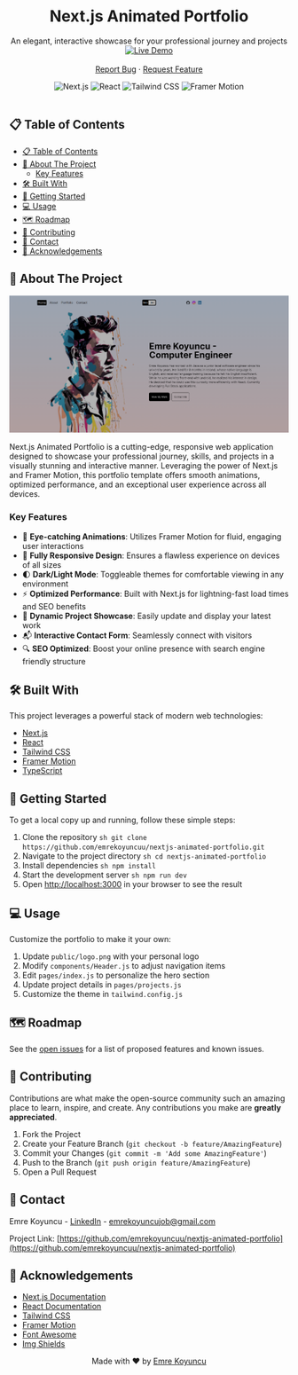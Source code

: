 
<div align="center">

  <h1 align="center">Next.js Animated Portfolio</h1>

  <p align="center">
    An elegant, interactive showcase for your professional journey and projects
    <br />
    <a href="https://emrekoyuncuu.github.io/nextjs-animated-portfolio/" target="_blank">
      <img src="https://img.shields.io/badge/LIVE%20DEMO-Click%20Here-brightgreen?style=for-the-badge&logo=github" alt="Live Demo" height="50">
    </a>
    <br />
    <br />
    <a href="https://github.com/emrekoyuncuu/nextjs-animated-portfolio/issues">Report Bug</a>
    ·
    <a href="https://github.com/emrekoyuncuu/nextjs-animated-portfolio/issues">Request Feature</a>
  </p>

  <div align="center">
    <img src="https://img.shields.io/badge/next.js-000000?style=for-the-badge&logo=nextdotjs&logoColor=white" alt="Next.js">
    <img src="https://img.shields.io/badge/React-20232A?style=for-the-badge&logo=react&logoColor=61DAFB" alt="React">
    <img src="https://img.shields.io/badge/Tailwind_CSS-38B2AC?style=for-the-badge&logo=tailwind-css&logoColor=white" alt="Tailwind CSS">
    <img src="https://img.shields.io/badge/Framer-black?style=for-the-badge&logo=framer&logoColor=blue" alt="Framer Motion">
  </div>
</div>

<br />

## 📋 Table of Contents

- [📋 Table of Contents](#-table-of-contents)
- [🚀 About The Project](#-about-the-project)
  - [Key Features](#key-features)
- [🛠️ Built With](#️-built-with)
- [🏁 Getting Started](#-getting-started)
- [💻 Usage](#-usage)
- [🗺️ Roadmap](#️-roadmap)
- [🤝 Contributing](#-contributing)
- [📧 Contact](#-contact)
- [🙏 Acknowledgements](#-acknowledgements)

## 🚀 About The Project

<div align="center">
  <img src="public/screenshot.png" alt="Project Screenshot" width="800">
</div>

Next.js Animated Portfolio is a cutting-edge, responsive web application designed to showcase your professional journey, skills, and projects in a visually stunning and interactive manner. Leveraging the power of Next.js and Framer Motion, this portfolio template offers smooth animations, optimized performance, and an exceptional user experience across all devices.

### Key Features

- 🎨 **Eye-catching Animations**: Utilizes Framer Motion for fluid, engaging user interactions
- 📱 **Fully Responsive Design**: Ensures a flawless experience on devices of all sizes
- 🌓 **Dark/Light Mode**: Toggleable themes for comfortable viewing in any environment
- ⚡ **Optimized Performance**: Built with Next.js for lightning-fast load times and SEO benefits
- 📂 **Dynamic Project Showcase**: Easily update and display your latest work
- 📬 **Interactive Contact Form**: Seamlessly connect with visitors
- 🔍 **SEO Optimized**: Boost your online presence with search engine friendly structure

## 🛠️ Built With

This project leverages a powerful stack of modern web technologies:

- [Next.js](https://nextjs.org/)
- [React](https://reactjs.org/)
- [Tailwind CSS](https://tailwindcss.com/)
- [Framer Motion](https://www.framer.com/motion/)
- [TypeScript](https://www.typescriptlang.org/)

## 🏁 Getting Started

To get a local copy up and running, follow these simple steps:

1. Clone the repository
   ``sh
   git clone https://github.com/emrekoyuncuu/nextjs-animated-portfolio.git
   ``
2. Navigate to the project directory
   ``sh
   cd nextjs-animated-portfolio
   ``
3. Install dependencies
   ``sh
   npm install
   ``
4. Start the development server
   ``sh
   npm run dev
   ``
5. Open [http://localhost:3000](http://localhost:3000) in your browser to see the result

## 💻 Usage

Customize the portfolio to make it your own:

1. Update `public/logo.png` with your personal logo
2. Modify `components/Header.js` to adjust navigation items
3. Edit `pages/index.js` to personalize the hero section
4. Update project details in `pages/projects.js`
5. Customize the theme in `tailwind.config.js`

## 🗺️ Roadmap

See the [open issues](https://github.com/emrekoyuncuu/nextjs-animated-portfolio/issues) for a list of proposed features and known issues.

## 🤝 Contributing

Contributions are what make the open-source community such an amazing place to learn, inspire, and create. Any contributions you make are **greatly appreciated**.

1. Fork the Project
2. Create your Feature Branch (`git checkout -b feature/AmazingFeature`)
3. Commit your Changes (`git commit -m 'Add some AmazingFeature'`)
4. Push to the Branch (`git push origin feature/AmazingFeature`)
5. Open a Pull Request

## 📧 Contact

Emre Koyuncu - [LinkedIn](https://www.linkedin.com/in/emrekoyuncuu/) - emrekoyuncujob@gmail.com

Project Link: [https://github.com/emrekoyuncuu/nextjs-animated-portfolio](https://github.com/emrekoyuncuu/nextjs-animated-portfolio)

## 🙏 Acknowledgements

- [Next.js Documentation](https://nextjs.org/docs)
- [React Documentation](https://reactjs.org/docs/getting-started.html)
- [Tailwind CSS](https://tailwindcss.com/)
- [Framer Motion](https://www.framer.com/motion/)
- [Font Awesome](https://fontawesome.com)
- [Img Shields](https://shields.io)

<div align="center">
  Made with ❤️ by <a href="https://github.com/emrekoyuncuu">Emre Koyuncu</a>
</div>